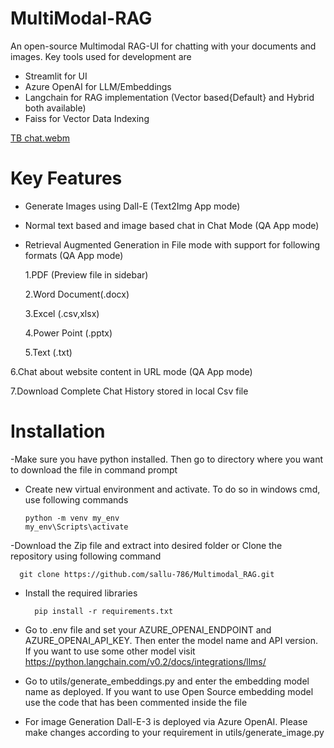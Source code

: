 # MultiModal-RAG
An open-source Multimodal RAG-UI for chatting with your documents and images. Key tools used for development are
- Streamlit for UI
- Azure OpenAI for LLM/Embeddings
- Langchain for RAG implementation (Vector based{Default} and Hybrid both available)
- Faiss for Vector Data Indexing

[TB chat.webm](https://github.com/user-attachments/assets/0fa89f57-8ad2-4f6f-b42e-f6720a4a6a4a)

# Key Features
- Generate Images using Dall-E (Text2Img App mode)
- Normal text based and image based chat in Chat Mode (QA App mode)
- Retrieval Augmented Generation in File mode with support for following formats (QA App mode)

   1.PDF (Preview file in sidebar)

   2.Word Document(.docx)

   3.Excel (.csv,xlsx)

   4.Power Point (.pptx)

   5.Text (.txt)

6.Chat about website content in URL mode (QA App mode)

7.Download Complete Chat History stored in local Csv file

# Installation

-Make sure you have python installed. Then go to directory where you want to download the file in command prompt

- Create new virtual environment and activate. To do so in windows cmd, use following commands


      python -m venv my_env
      my_env\Scripts\activate

-Download the Zip file and extract into desired folder or Clone the repository using following command 


      git clone https://github.com/sallu-786/Multimodal_RAG.git

- Install the required libraries

        pip install -r requirements.txt

- Go to .env file and set your AZURE_OPENAI_ENDPOINT and AZURE_OPENAI_API_KEY. Then enter the model name and API version. If you want to use some other model visit https://python.langchain.com/v0.2/docs/integrations/llms/
- Go to utils/generate_embeddings.py and enter the embedding model name as deployed. If you want to use Open Source embedding model use the code that has been commented inside the file
- For image Generation Dall-E-3 is deployed via Azure OpenAI. Please make changes according to your requirement in utils/generate_image.py

  
  
